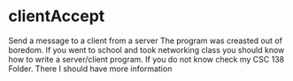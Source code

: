 # clientAccept
Send a message to a client from a server
The program was creasted out of boredom. 
If you went to school and took networking class you should know how to write a server/client program. 
If you do not know check my CSC 138 Folder. There I should have more information
